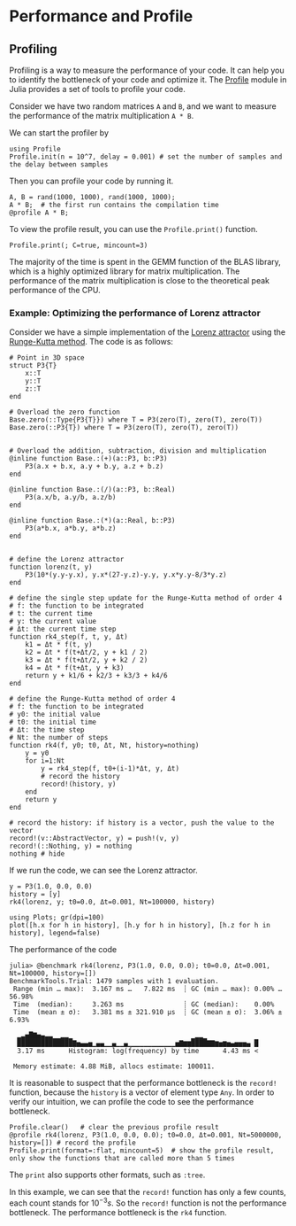 # Performance and Profile
## Profiling
Profiling is a way to measure the performance of your code. It can help you to identify the bottleneck of your code and optimize it. The [Profile](https://docs.julialang.org/en/v1/manual/profile/) module in Julia provides a set of tools to profile your code.

Consider we have two random matrices `A` and `B`, and we want to measure the performance of the matrix multiplication `A * B`.

We can start the profiler by
```@repl profile
using Profile
Profile.init(n = 10^7, delay = 0.001) # set the number of samples and the delay between samples
```

Then you can profile your code by running it.
```@repl profile
A, B = rand(1000, 1000), rand(1000, 1000);
A * B;  # the first run contains the compilation time
@profile A * B;
```

To view the profile result, you can use the `Profile.print()` function.
```@repl profile
Profile.print(; C=true, mincount=3)
```

The majority of the time is spent in the GEMM function of the BLAS library, which is a highly optimized library for matrix multiplication. The performance of the matrix multiplication is close to the theoretical peak performance of the CPU.

### Example: Optimizing the performance of Lorenz attractor

Consider we have a simple implementation of the [Lorenz attractor](https://en.wikipedia.org/wiki/Lorenz_system) using the [Runge-Kutta method](https://en.wikipedia.org/wiki/Runge%E2%80%93Kutta_methods). The code is as follows:
```@example profile
# Point in 3D space
struct P3{T}
    x::T
    y::T
    z::T
end

# Overload the zero function
Base.zero(::Type{P3{T}}) where T = P3(zero(T), zero(T), zero(T))
Base.zero(::P3{T}) where T = P3(zero(T), zero(T), zero(T))


# Overload the addition, subtraction, division and multiplication
@inline function Base.:(+)(a::P3, b::P3)
    P3(a.x + b.x, a.y + b.y, a.z + b.z)
end

@inline function Base.:(/)(a::P3, b::Real)
    P3(a.x/b, a.y/b, a.z/b)
end

@inline function Base.:(*)(a::Real, b::P3)
    P3(a*b.x, a*b.y, a*b.z)
end


# define the Lorenz attractor
function lorenz(t, y)
    P3(10*(y.y-y.x), y.x*(27-y.z)-y.y, y.x*y.y-8/3*y.z)
end

# define the single step update for the Runge-Kutta method of order 4
# f: the function to be integrated
# t: the current time
# y: the current value
# Δt: the current time step
function rk4_step(f, t, y, Δt)
    k1 = Δt * f(t, y)
    k2 = Δt * f(t+Δt/2, y + k1 / 2)
    k3 = Δt * f(t+Δt/2, y + k2 / 2)
    k4 = Δt * f(t+Δt, y + k3)
    return y + k1/6 + k2/3 + k3/3 + k4/6
end

# define the Runge-Kutta method of order 4
# f: the function to be integrated
# y0: the initial value
# t0: the initial time
# Δt: the time step
# Nt: the number of steps
function rk4(f, y0; t0, Δt, Nt, history=nothing)
    y = y0
    for i=1:Nt
        y = rk4_step(f, t0+(i-1)*Δt, y, Δt)
        # record the history
        record!(history, y)
    end
    return y
end

# record the history: if history is a vector, push the value to the vector
record!(v::AbstractVector, y) = push!(v, y)
record!(::Nothing, y) = nothing
nothing # hide
```

If we run the code, we can see the Lorenz attractor.
```@example profile
y = P3(1.0, 0.0, 0.0)
history = [y]
rk4(lorenz, y; t0=0.0, Δt=0.001, Nt=100000, history)

using Plots; gr(dpi=100)
plot([h.x for h in history], [h.y for h in history], [h.z for h in history], legend=false)
```

The performance of the code 
```julia-repl
julia> @benchmark rk4(lorenz, P3(1.0, 0.0, 0.0); t0=0.0, Δt=0.001, Nt=100000, history=[])
BenchmarkTools.Trial: 1479 samples with 1 evaluation.
 Range (min … max):  3.167 ms …   7.822 ms  ┊ GC (min … max): 0.00% … 56.98%
 Time  (median):     3.263 ms               ┊ GC (median):    0.00%
 Time  (mean ± σ):   3.381 ms ± 321.910 μs  ┊ GC (mean ± σ):  3.06% ±  6.93%

  ▂▃▅█▇▅▄▃▃▁▁▂▂▁                              ▁▂▂▁             
  ██████████████▇▅▄▄▅▁▄▄▁▁▄▁▁▄▁▁▁▁▁▁▁▁▁▁▁▁▅▇▆▆████▇▇▆▅▆▅▄▅▅▅▄ █
  3.17 ms      Histogram: log(frequency) by time      4.43 ms <

 Memory estimate: 4.88 MiB, allocs estimate: 100011.
```

It is reasonable to suspect that the performance bottleneck is the `record!` function, because the `history` is a vector of element type `Any`.
In order to verify our intuition, we can profile the code to see the performance bottleneck.

```@example profile
Profile.clear()   # clear the previous profile result
@profile rk4(lorenz, P3(1.0, 0.0, 0.0); t0=0.0, Δt=0.001, Nt=5000000, history=[]) # record the profile
Profile.print(format=:flat, mincount=5)  # show the profile result, only show the functions that are called more than 5 times
```
The `print` also supports other formats, such as `:tree`.

In this example, we can see that the `record!` function has only a few counts, each count stands for $10^{-3}s$. So the `record!` function is not the performance bottleneck. The performance bottleneck is the `rk4` function.